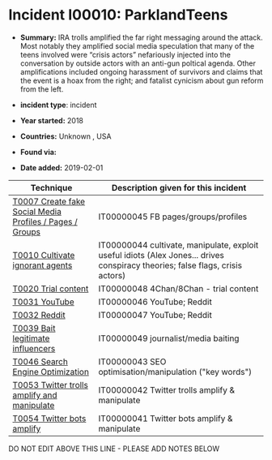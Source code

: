 # Incident I00010: ParklandTeens

* **Summary:** IRA trolls amplified the far right messaging around the attack. Most notably they amplified social media speculation that many of the teens involved were “crisis actors” nefariously injected into the conversation by outside actors with an anti-gun poltical agenda. Other amplifications included ongoing harassment of survivors and claims that the event is a hoax from the right; and fatalist cynicism about gun reform from the left.

* **incident type**: incident

* **Year started:** 2018

* **Countries:** Unknown , USA

* **Found via:** 

* **Date added:** 2019-02-01
 

| Technique | Description given for this incident |
| --------- | ------------------------- |
| [T0007 Create fake Social Media Profiles / Pages / Groups](../generated_pages/techniques/T0007.md) | IT00000045 FB pages/groups/profiles |
| [T0010 Cultivate ignorant agents](../generated_pages/techniques/T0010.md) | IT00000044 cultivate, manipulate, exploit useful idiots (Alex Jones... drives conspiracy theories; false flags, crisis actors) |
| [T0020 Trial content](../generated_pages/techniques/T0020.md) | IT00000048 4Chan/8Chan - trial content |
| [T0031 YouTube](../generated_pages/techniques/T0031.md) | IT00000046 YouTube; Reddit |
| [T0032 Reddit](../generated_pages/techniques/T0032.md) | IT00000047 YouTube; Reddit |
| [T0039 Bait legitimate influencers](../generated_pages/techniques/T0039.md) | IT00000049 journalist/media baiting |
| [T0046 Search Engine Optimization](../generated_pages/techniques/T0046.md) | IT00000043 SEO optimisation/manipulation ("key words") |
| [T0053 Twitter trolls amplify and manipulate](../generated_pages/techniques/T0053.md) | IT00000042 Twitter trolls amplify & manipulate |
| [T0054 Twitter bots amplify](../generated_pages/techniques/T0054.md) | IT00000041 Twitter bots amplify & manipulate |


DO NOT EDIT ABOVE THIS LINE - PLEASE ADD NOTES BELOW